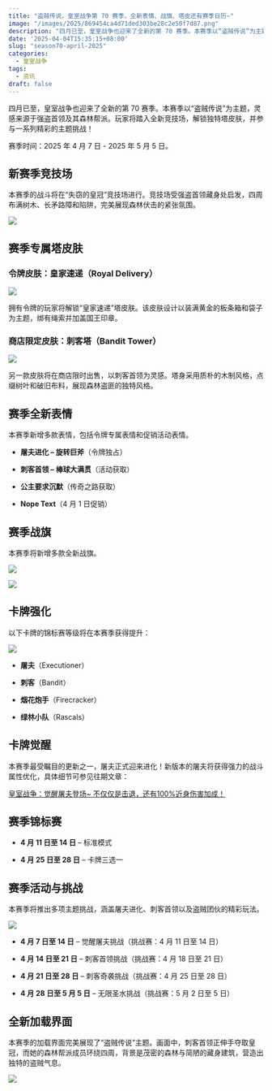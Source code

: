 ```yaml
---
title: "盗贼传说，皇室战争第 70 赛季，全新表情、战旗、塔皮还有赛季日历~"
image: "/images/2025/869454ca4d71ded303be28c2e50f7d87.png"
description: "四月已至，皇室战争也迎来了全新的第 70 赛季。本赛季以“盗贼传说”为主题，灵感来源于强盗首领及其森林帮派。"
date: '2025-04-04T15:35:15+08:00'
slug: "season70-april-2025"
categories:
  - 皇室战争
tags:
  - 资讯
draft: false
---
```


  
四月已至，皇室战争也迎来了全新的第 70 赛季。本赛季以“盗贼传说”为主题，灵感来源于强盗首领及其森林帮派。玩家将踏入全新竞技场，解锁独特塔皮肤，并参与一系列精彩的主题挑战！  

  
赛季时间：2025 年 4 月 7 日 - 2025 年 5 月 5 日。  
## 新赛季竞技场  
  
本赛季的战斗将在“失窃的皇冠”竞技场进行。竞技场受强盗首领藏身处启发，四周布满树木、长矛路障和陷阱，完美展现森林伏击的紧张氛围。  
  
![](f3391009b2949fd085104320ea352acd.png)  
  
## 赛季专属塔皮肤  
### 令牌皮肤：皇家速递（Royal Delivery）  
  
  
![](d0fda1970651b54facd8283eb0ae265c.png)  
  
拥有令牌的玩家将解锁“皇家速递”塔皮肤。该皮肤设计以装满黄金的板条箱和袋子为主题，绑有绳索并加盖国王印章。  
### 商店限定皮肤：刺客塔（Bandit Tower）  
  
  
![](66da66bdc048c59d96670fbf5b833b18.png)  
  
另一款皮肤将在商店限时出售，以刺客首领为灵感。塔身采用质朴的木制风格，点缀树叶和破旧布料，展现森林盗匪的独特风格。  
## 赛季全新表情  
  
本赛季新增多款表情，包括令牌专属表情和促销活动表情。  
  
  
- **屠夫进化 – 旋转巨斧**（令牌独占）  
  
- **刺客首领 – 棒球大满贯**（活动获取）  
  
- **公主要求沉默**（传奇之路获取）  
  
- **Nope Text**（4 月 1 日促销）  
  
## 赛季战旗  
  
本赛季将新增多款全新战旗。  
  
![](1fb0d59790f46efa3a348e4a1520d4c4.png)  
  
  
![](abced2c5f1a61b89e72f12e9af12c959.png)  
## 卡牌强化  
  
以下卡牌的锦标赛等级将在本赛季获得提升：  
  
![](aff4c190b562c3b0a6032b26f3e40efe.png)  
  
- **屠夫**（Executioner）  
  
- **刺客**（Bandit）  
  
- **烟花炮手**（Firecracker）  
  
- **绿林小队**（Rascals）  
  
## 卡牌觉醒  
  
本赛季最受瞩目的更新之一，屠夫正式迎来进化！新版本的屠夫将获得强力的战斗属性优化，具体细节可参见往期文章：  
  
[皇室战争：觉醒屠夫登场~ 不仅仅是击退，还有100%近身伤害加成！](/posts/clashroyale/2025/04/executioner-evolution-2025-april/)  
  
## 赛季锦标赛  
- **4 月 11 日至 14 日** – 标准模式  
  
- **4 月 25 日至 28 日** – 卡牌三选一  
  
 
## 赛季活动与挑战  
  
本赛季将推出多项主题挑战，涵盖屠夫进化、刺客首领以及盗贼团伙的精彩玩法。  
  
![](a4a0a4482f7e24d4230f66356e8e2433.png)  
  
- **4 月 7 日至 14 日** – 觉醒屠夫挑战（挑战赛：4 月 11 日至 14 日）  
  
- **4 月 14 日至 21 日** – 刺客首领挑战（挑战赛：4 月 18 日至 21 日）  
  
- **4 月 21 日至 28 日** – 刺客奇袭挑战（挑战赛：4 月 25 日至 28 日）  
  
- **4 月 28 日至 5 月 5 日** – 无限圣水挑战（挑战赛：5 月 2 日至 5 日）  
  
## 全新加载界面  
  
本赛季的加载界面完美展现了“盗贼传说”主题。画面中，刺客首领正伸手夺取皇冠，而她的森林帮派成员环绕四周，背景是茂密的森林与简陋的藏身建筑，营造出独特的盗贼气息。  
  
![](253883c796a48ee35bbeba3638c96de0.png)  